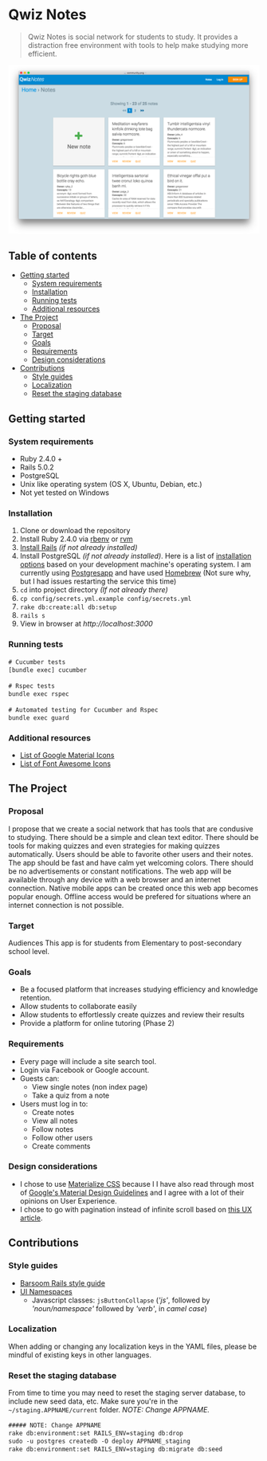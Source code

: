 # Qwiz Notes

> Qwiz Notes is social network for students to study. It provides a distraction free environment with tools to help make studying more efficient.

![Main desktop screenshot](app/assets/images/sample/community.png)

## Table of contents

- [Getting started](#getting-started)
    - [System requirements](#system-requirements)
    - [Installation](#installation)
    - [Running tests](#running-tests)
    - [Additional resources](#additional-resources)
- [The Project](#the-project)
    - [Proposal](#proposal)
    - [Target](#target)
    - [Goals](#goals)
    - [Requirements](#requirements)
    - [Design considerations](#design-considerations)
- [Contributions](#contributions)
    - [Style guides](#style-guide)
    - [Localization](#localization)
    - [Reset the staging database](#reset-the-staging-database)

## Getting started

### System requirements

- Ruby 2.4.0 +
- Rails 5.0.2
- PostgreSQL
- Unix like operating system (OS X, Ubuntu, Debian, etc.)
- Not yet tested on Windows

### Installation

1. Clone or download the repository
1. Install Ruby 2.4.0 via [rbenv](https://github.com/rbenv/rbenv#installation) or [rvm](https://github.com/rvm/rvm)
1. [Install Rails](https://github.com/rails/rails) *(if not already installed)*
1. Install PostgreSQL *(if not already installed)*. Here is a list of [installation options](https://www.postgresql.org/download/) based on your development machine's operating system. I am currently using [Postgresapp](https://postgresapp.com/) and have used [Homebrew](https://brew.sh/) (Not sure why, but I had issues restarting the service this time)
1. `cd` into project directory *(If not already there)*
1. `cp config/secrets.yml.example config/secrets.yml`
1. `rake db:create:all db:setup`
1. `rails s`
1. View in browser at *http://localhost:3000*

### Running tests

```shell
# Cucumber tests
[bundle exec] cucumber

# Rspec tests
bundle exec rspec

# Automated testing for Cucumber and Rspec
bundle exec guard
```

### Additional resources

- [List of Google Material Icons](https://material.io/icons/)
- [List of Font Awesome Icons](http://fontawesome.io/icons/)

## The Project

### Proposal

I propose that we create a social network that has tools that are condusive to studying. There should be a simple and clean text editor. There should be tools for making quizzes and even strategies for making quizzes automatically. Users should be able to favorite other users and their notes. The app should be fast and have calm yet welcoming colors. There should be no advertisements or constant notifications. 
The web app will be available through any device with a web browser and an internet connection. Native mobile apps can be created once this web app becomes popular enough.  Offline access would be prefered for situations where an internet connection is not possible.

### Target

 Audiences
This app is for students from Elementary to post-secondary school level.

### Goals

- Be a focused platform that increases studying efficiency and knowledge retention.
- Allow students to collaborate easily
- Allow students to effortlessly create quizzes and review their results
- Provide a platform for online tutoring (Phase 2)

### Requirements

- Every page will include a site search tool. 
- Login via Facebook or Google account.
- Guests can:
    - View single notes (non index page)
    - Take a quiz from a note
- Users must log in to:
    - Create notes
    - View all notes
    - Follow notes
    - Follow other users
    - Create comments

### Design considerations

- I chose to use [Materialize CSS](http://materializecss.com/) because I I have also read through most of [Google's Material Design Guidelines](https://material.io/guidelines/) and I agree with a lot of their opinions on User Experience. 
- I chose to go with pagination instead of infinite scroll based on [this UX article](https://uxplanet.org/ux-infinite-scrolling-vs-pagination-1030d29376f1#.nbadf7yx7).

## Contributions

### Style guides

- [Barsoom Rails style guide](https://github.com/barsoom/devbook/tree/master/styleguide)
- [UI Namespaces](https://csswizardry.com/2015/03/more-transparent-ui-code-with-namespaces/#javascript-namespaces-js-)
    - Javascript classes: `jsButtonCollapse` (*'js'*, followed by *'noun/namespace'* followed by *'verb'*, in *camel case*)

### Localization

When adding or changing any localization keys in the YAML files, please be mindful of existing keys in other languages.

### Reset the staging database

From time to time you may need to reset the staging server database, to include new seed data, etc. Make sure you're in the `~/staging.APPNAME/current` folder. *NOTE: Change APPNAME.*

```shell
##### NOTE: Change APPNAME
rake db:environment:set RAILS_ENV=staging db:drop
sudo -u postgres createdb -O deploy APPNAME_staging
rake db:environment:set RAILS_ENV=staging db:migrate db:seed
```

